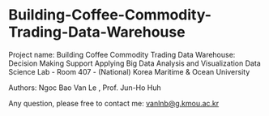 # Building-Coffee-Commodity-Trading-Data-Warehouse
Project name: Building Coffee Commodity Trading Data Warehouse: Decision Making Support Applying Big Data Analysis and Visualization
Data Science Lab - Room 407 - (National) Korea Maritime & Ocean University

Authors: Ngoc Bao Van Le , Prof. Jun-Ho Huh

Any question, please free to contact me: vanlnb@g.kmou.ac.kr
